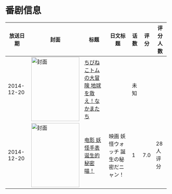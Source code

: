 # 番剧信息

|放送日期|封面|标题|日文标题|话数|评分|评分人数|
|---|---|---|---|---|---|---|
|2014-12-20|<img src="https://lain.bgm.tv/pic/cover/c/a8/ef/332433_ZJV1P.jpg" alt="封面" style="width:150px;height:200px;object-fit:cover;">|[ちびねこトムの大冒険 地球を救え！なかまたち](https://bangumi.tv/subject/332433)||未知|||
|2014-12-20|<img src="https://lain.bgm.tv/pic/cover/c/91/b0/107446_ZTnXc.jpg" alt="封面" style="width:150px;height:200px;object-fit:cover;">|[电影 妖怪手表 诞生的秘密喵！](https://bangumi.tv/subject/107446)|映画 妖怪ウォッチ 誕生の秘密だニャン！|1|7.0|28人评分|
